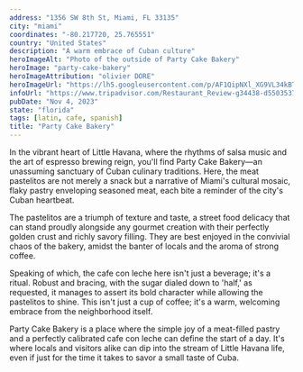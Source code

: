 ```yaml
---
address: "1356 SW 8th St, Miami, FL 33135"
city: "miami"
coordinates: "-80.217720, 25.765551"
country: "United States"
description: "A warm embrace of Cuban culture"
heroImageAlt: "Photo of the outside of Party Cake Bakery"
heroImage: "party-cake-bakery"
heroImageAttribution: "olivier DORE"
heroImageUrl: "https://lh5.googleusercontent.com/p/AF1QipNXl_XG9VL34kBT0jris0XAwuuAhCxoA7q2ie5N=s1031-k-no"
infoUrl: "https://www.tripadvisor.com/Restaurant_Review-g34438-d5503537-Reviews-Party_Cake_Bakery-Miami_Florida.html"
pubDate: "Nov 4, 2023"
state: "florida"
tags: [latin, cafe, spanish]
title: "Party Cake Bakery"
---
```


In the vibrant heart of Little Havana, where the rhythms of salsa music and the art of espresso brewing reign, you'll find Party Cake Bakery—an unassuming sanctuary of Cuban culinary traditions. Here, the meat pastelitos are not merely a snack but a narrative of Miami's cultural mosaic, flaky pastry enveloping seasoned meat, each bite a reminder of the city's Cuban heartbeat.

The pastelitos are a triumph of texture and taste, a street food delicacy that can stand proudly alongside any gourmet creation with their perfectly golden crust and richly savory filling. They are best enjoyed in the convivial chaos of the bakery, amidst the banter of locals and the aroma of strong coffee.

Speaking of which, the cafe con leche here isn't just a beverage; it's a ritual. Robust and bracing, with the sugar dialed down to 'half,' as requested, it manages to assert its bold character while allowing the pastelitos to shine. This isn't just a cup of coffee; it's a warm, welcoming embrace from the neighborhood itself.

Party Cake Bakery is a place where the simple joy of a meat-filled pastry and a perfectly calibrated cafe con leche can define the start of a day. It's where locals and visitors alike can dip into the stream of Little Havana life, even if just for the time it takes to savor a small taste of Cuba.
